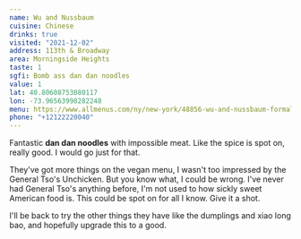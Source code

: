 ```yaml
---
name: Wu and Nussbaum
cuisine: Chinese
drinks: true
visited: "2021-12-02"
address: 113th & Broadway
area: Morningside Heights
taste: 1
sgfi: Bomb ass dan dan noodles
value: 1
lat: 40.80608753080117
lon: -73.96563998282248
menu: https://www.allmenus.com/ny/new-york/48856-wu-and-nussbaum-formally-nussbaum-and-wu/menu/
phone: "+12122220040"
---
```


Fantastic **dan dan noodles** with impossible meat. Like the spice is spot on, really good. I would go just for that. 

They've got more things on the vegan menu, I wasn't too impressed by the General Tso's Unchicken. But you know what, I could be wrong. I've never had General Tso's anything before, I'm not used to how sickly sweet American food is. This could be spot on for all I know. Give it a shot.

I'll be back to try the other things they have like the dumplings and xiao long bao, and hopefully upgrade this to a good.
